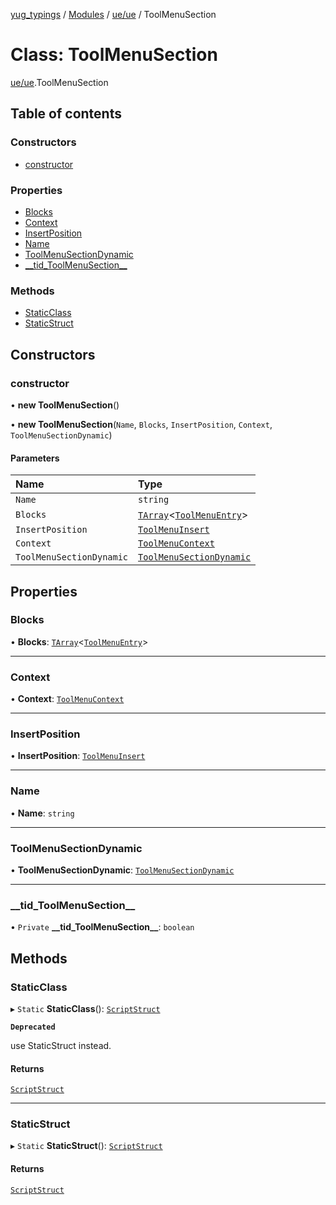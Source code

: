 [yug_typings](../README.md) / [Modules](../modules.md) / [ue/ue](../modules/ue_ue.md) / ToolMenuSection

# Class: ToolMenuSection

[ue/ue](../modules/ue_ue.md).ToolMenuSection

## Table of contents

### Constructors

- [constructor](ue_ue.ToolMenuSection.md#constructor)

### Properties

- [Blocks](ue_ue.ToolMenuSection.md#blocks)
- [Context](ue_ue.ToolMenuSection.md#context)
- [InsertPosition](ue_ue.ToolMenuSection.md#insertposition)
- [Name](ue_ue.ToolMenuSection.md#name)
- [ToolMenuSectionDynamic](ue_ue.ToolMenuSection.md#toolmenusectiondynamic)
- [\_\_tid\_ToolMenuSection\_\_](ue_ue.ToolMenuSection.md#__tid_toolmenusection__)

### Methods

- [StaticClass](ue_ue.ToolMenuSection.md#staticclass)
- [StaticStruct](ue_ue.ToolMenuSection.md#staticstruct)

## Constructors

### constructor

• **new ToolMenuSection**()

• **new ToolMenuSection**(`Name`, `Blocks`, `InsertPosition`, `Context`, `ToolMenuSectionDynamic`)

#### Parameters

| Name | Type |
| :------ | :------ |
| `Name` | `string` |
| `Blocks` | [`TArray`](../interfaces/ue_puerts.TArray.md)<[`ToolMenuEntry`](ue_ue.ToolMenuEntry.md)\> |
| `InsertPosition` | [`ToolMenuInsert`](ue_ue.ToolMenuInsert.md) |
| `Context` | [`ToolMenuContext`](ue_ue.ToolMenuContext.md) |
| `ToolMenuSectionDynamic` | [`ToolMenuSectionDynamic`](ue_ue.ToolMenuSectionDynamic.md) |

## Properties

### Blocks

• **Blocks**: [`TArray`](../interfaces/ue_puerts.TArray.md)<[`ToolMenuEntry`](ue_ue.ToolMenuEntry.md)\>

___

### Context

• **Context**: [`ToolMenuContext`](ue_ue.ToolMenuContext.md)

___

### InsertPosition

• **InsertPosition**: [`ToolMenuInsert`](ue_ue.ToolMenuInsert.md)

___

### Name

• **Name**: `string`

___

### ToolMenuSectionDynamic

• **ToolMenuSectionDynamic**: [`ToolMenuSectionDynamic`](ue_ue.ToolMenuSectionDynamic.md)

___

### \_\_tid\_ToolMenuSection\_\_

• `Private` **\_\_tid\_ToolMenuSection\_\_**: `boolean`

## Methods

### StaticClass

▸ `Static` **StaticClass**(): [`ScriptStruct`](ue_ue.ScriptStruct.md)

**`Deprecated`**

use StaticStruct instead.

#### Returns

[`ScriptStruct`](ue_ue.ScriptStruct.md)

___

### StaticStruct

▸ `Static` **StaticStruct**(): [`ScriptStruct`](ue_ue.ScriptStruct.md)

#### Returns

[`ScriptStruct`](ue_ue.ScriptStruct.md)
